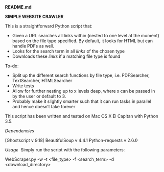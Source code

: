 **README.md**

**SIMPLE WEBSITE CRAWLER**

This is a straightforward Python script that:
- Given a URL searches all links within (nested to one level at the moment) based on the file type specified. By default, it looks for HTML but can handle PDFs as well.
- Looks for the search term in all _links_ of the chosen type
- Downloads these _links_ if a matching file type is found

To-do:
- Split up the different search functions by file type, i.e. PDFSearcher, TextSearcher, HTMLSearcher
- Write tests
- Allow for further nesting up to x levels deep, where x can be passed in by the user or default to 3.
- Probably make it slightly smarter such that it can run tasks in parallel and hence doesn’t take forever

This script has been written and tested on Mac OS X El Capitan with Python 3.5.

_Dependencies_

[Ghostscript v 9.18]
BeautifulSoup v 4.4.1
Python-requests v 2.6.0

_Usage_
 Simply run the script with the following parameters:

WebScraper.py -w <website> -t <file\_type> -f <search\_term> -d <download\_directory>